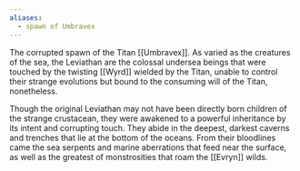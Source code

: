 ```yaml
---
aliases:
  - spawn of Umbravex
---
```

The corrupted spawn of the Titan [[Umbravex]]. As varied as the creatures of the sea, the Leviathan are the colossal undersea beings that were touched by the twisting [[Wyrd]] wielded by the Titan, unable to control their strange evolutions but bound to the consuming will of the Titan, nonetheless.

Though the original Leviathan may not have been directly born children of the strange crustacean, they were awakened to a powerful inheritance by its intent and corrupting touch. They abide in the deepest, darkest caverns and trenches that lie at the bottom of the oceans. From their bloodlines came the sea serpents and marine aberrations that feed near the surface, as well as the greatest of monstrosities that roam the [[Evryn]] wilds.